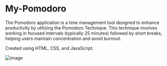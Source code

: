 # My-Pomodoro
The Pomodoro application is a time management tool designed to enhance productivity by utilizing the Pomodoro Technique. This technique involves working in focused intervals (typically 25 minutes) followed by short breaks, helping users maintain concentration and avoid burnout.

Created using HTML, CSS, and JavaScript.

![image](https://github.com/user-attachments/assets/80b2c8ec-d6a1-4049-ba0c-c204b8943ee5)
